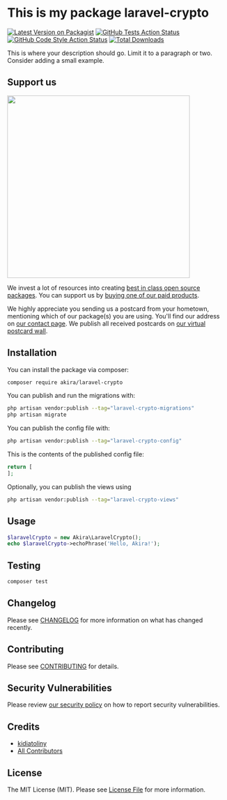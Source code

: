 # This is my package laravel-crypto

[![Latest Version on Packagist](https://img.shields.io/packagist/v/akira/laravel-crypto.svg?style=flat-square)](https://packagist.org/packages/akira/laravel-crypto)
[![GitHub Tests Action Status](https://img.shields.io/github/actions/workflow/status/akira/laravel-crypto/run-tests.yml?branch=main&label=tests&style=flat-square)](https://github.com/akira/laravel-crypto/actions?query=workflow%3Arun-tests+branch%3Amain)
[![GitHub Code Style Action Status](https://img.shields.io/github/actions/workflow/status/akira/laravel-crypto/fix-php-code-style-issues.yml?branch=main&label=code%20style&style=flat-square)](https://github.com/akira/laravel-crypto/actions?query=workflow%3A"Fix+PHP+code+style+issues"+branch%3Amain)
[![Total Downloads](https://img.shields.io/packagist/dt/akira/laravel-crypto.svg?style=flat-square)](https://packagist.org/packages/akira/laravel-crypto)

This is where your description should go. Limit it to a paragraph or two. Consider adding a small example.

## Support us

[<img src="https://github-ads.s3.eu-central-1.amazonaws.com/laravel-crypto.jpg?t=1" width="419px" />](https://spatie.be/github-ad-click/laravel-crypto)

We invest a lot of resources into creating [best in class open source packages](https://spatie.be/open-source). You can support us by [buying one of our paid products](https://spatie.be/open-source/support-us).

We highly appreciate you sending us a postcard from your hometown, mentioning which of our package(s) you are using. You'll find our address on [our contact page](https://spatie.be/about-us). We publish all received postcards on [our virtual postcard wall](https://spatie.be/open-source/postcards).

## Installation

You can install the package via composer:

```bash
composer require akira/laravel-crypto
```

You can publish and run the migrations with:

```bash
php artisan vendor:publish --tag="laravel-crypto-migrations"
php artisan migrate
```

You can publish the config file with:

```bash
php artisan vendor:publish --tag="laravel-crypto-config"
```

This is the contents of the published config file:

```php
return [
];
```

Optionally, you can publish the views using

```bash
php artisan vendor:publish --tag="laravel-crypto-views"
```

## Usage

```php
$laravelCrypto = new Akira\LaravelCrypto();
echo $laravelCrypto->echoPhrase('Hello, Akira!');
```

## Testing

```bash
composer test
```

## Changelog

Please see [CHANGELOG](CHANGELOG.md) for more information on what has changed recently.

## Contributing

Please see [CONTRIBUTING](CONTRIBUTING.md) for details.

## Security Vulnerabilities

Please review [our security policy](../../security/policy) on how to report security vulnerabilities.

## Credits

- [kidiatoliny](https://github.com/kidiatoliny)
- [All Contributors](../../contributors)

## License

The MIT License (MIT). Please see [License File](LICENSE.md) for more information.
